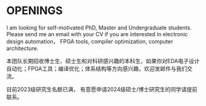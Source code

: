 ---
---

# OPENINGS

I am looking for self-motivated PhD, Master and Undergraduate students. Please send me an email with your CV if you are interested in electronic design automation， FPGA tools, compiler optimization, computer architecture.

本团队长期招收博士生、硕士生和对科研感兴趣的本科生，如果你对EDA电子设计自动化；FPGA工具；编译优化；体系结构等方向感兴趣，欢迎发邮件与我们交流。

目前2023级研究生名额已满， 有意愿申请2024级硕士/博士研究生的同学请提前联系。
